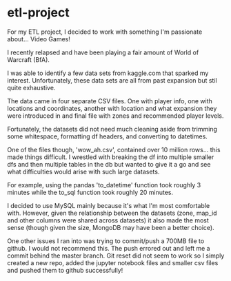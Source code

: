 # etl-project

For my ETL project, I decided to work with something I'm passionate about... Video Games! 

I recently relapsed and have been playing a fair amount of World of Warcraft (BfA).

I was able to identify a few data sets from kaggle.com that sparked my interest. Unfortunately, these data sets are all from past expansion but stil quite exhaustive.

The data came in four separate CSV files. One with player info, one with locations and coordinates, another with location and what expansion they were introduced in and final file with zones and recommended player levels.

Fortunately, the datasets did not need much cleaning aside from trimming some whitespace, formatting df headers, and converting to datetimes.

One of the files though, 'wow_ah.csv', contained over 10 million rows... this made things difficult. I wrestled with breaking the df into multiple smaller dfs and then multiple tables in the db but wanted to give it a go and see what difficulties would arise with such large datasets.

For example, using the pandas 'to_datetime' function took roughly 3 minutes while the to_sql function took roughly 20 minutes.

I decided to use MySQL mainly because it's what I'm most comfortable with. However, given the relationship between the datasets (zone, map_id and other columns were shared across datasets) it also made the most sense (though given the size, MongoDB may have been a better choice).

One other issues I ran into was trying to commit/push a 700MB file to github. I would not recommend this. The push errored out and left me a commit behind the master branch. Git reset did not seem to work so I simply created a new repo, added the jupyter notebook files and smaller csv files and pushed them to github successfully!

